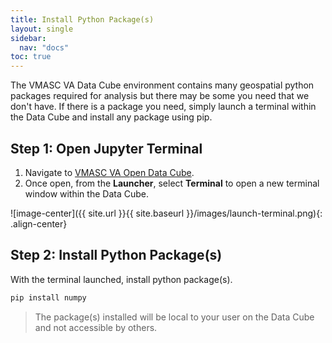 ```yaml
---
title: Install Python Package(s)
layout: single
sidebar:
  nav: "docs"
toc: true
---
```


The VMASC VA Data Cube environment contains many geospatial python packages required for analysis but there may be some you need that we don't have. If there is a package you need, simply launch a terminal within the Data Cube and install any package using pip. 

## Step 1: Open Jupyter Terminal

1. Navigate to [VMASC VA Open Data Cube](https://datacube.online).
2. Once open, from the **Launcher**, select **Terminal** to open a new terminal window within the Data Cube.

![image-center]({{ site.url }}{{ site.baseurl }}/images/launch-terminal.png){: .align-center}

## Step 2: Install Python Package(s)

With the terminal launched, install python package(s).

```bash
pip install numpy
```
> The package(s) installed will be local to your user on the Data Cube and not accessible by others.


